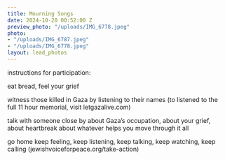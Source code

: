 ```yaml
---
title: Mourning Songs
date: 2024-10-28 00:52:00 Z
preview_photo: "/uploads/IMG_6778.jpeg"
photo:
- "/uploads/IMG_6787.jpeg"
- "/uploads/IMG_6778.jpeg"
layout: lead_photos
---
```


instructions for participation:

eat bread, feel your grief

witness those killed in Gaza by listening to their names
(to listened to the full 11 hour memorial, visit letgazalive.com)

talk with someone close by
about Gaza’s occupation, about your grief, about heartbreak
about whatever helps you move through it all

go home
keep feeling, keep listening, keep talking, keep watching, keep calling
\(jewishvoiceforpeace.org/take-action)